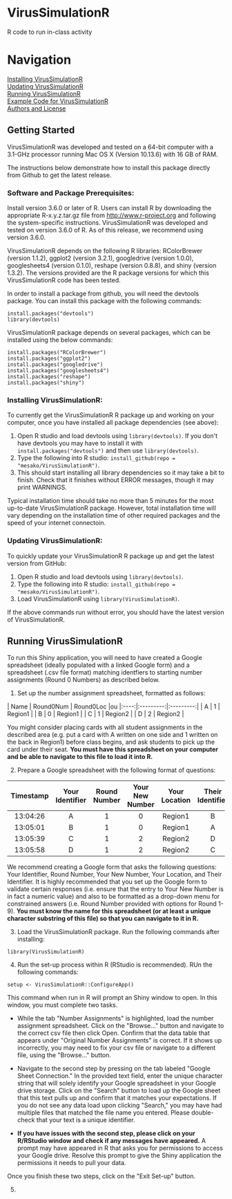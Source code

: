 # VirusSimulationR
R code to run in-class activity

# Navigation
[Installing VirusSimulationR](#install)  
[Updating VirusSimulationR](#update)  
[Running VirusSimulationR](#howtorun)  
[Example Code for VirusSimulationR](#example)  
[Authors and License](#info)  


## Getting Started
VirusSimulationR was developed and tested on a 64-bit computer with a 3.1-GHz processor running Mac OS X (Version 10.13.6) with 16 GB of RAM.

The instructions below demonstrate how to install this package directly from Github to get the latest release.

### Software and Package Prerequisites:
Install version 3.6.0 or later of R. Users can install R by downloading the appropriate R-x.y.z.tar.gz  file from http://www.r-project.org and following the system-specific instructions. VirusSimulationR was developed and tested on version 3.6.0 of R. As of this release, we recommend using version 3.6.0.

VirusSimulationR depends on the following R libraries: RColorBrewer (version 1.1.2), ggplot2 (version 3.2.1), googledrive (version 1.0.0), googlesheets4 (version 0.1.0), reshape (version 0.8.8), and shiny (version 1.3.2). The versions provided are the R package versions for which this VirusSimulationR code has been tested.

In order to install a package from github, you will need the devtools package. You can install this package with the following commands:

```
install.packages("devtools")
library(devtools)
```

VirusSimulationR package depends on several packages, which can be installed using the below commands:

```
install.packages("RColorBrewer") 
install.packages("ggplot2") 
install.packages("googledrive") 
install.packages("googlesheets4") 
install.packages("reshape") 
install.packages("shiny") 
```

<a name="install"></a>
### Installing VirusSimulationR:

To currently get the VirusSimulationR R package up and working on your computer, once you have installed all package dependencies (see above):

1. Open R studio and load devtools using `library(devtools)`. If you don't have devtools you may have to install it with `install.packages("devtools")` and then use `library(devtools)`.
2. Type the following into R studio: `install_github(repo = "mesako/VirusSimulationR")`. 
3. This should start installing all library dependencies so it may take a bit to finish. Check that it finishes without ERROR messages, though it may print WARNINGS.

Typical installation time should take no more than 5 minutes for the most up-to-date VirusSimulationR package. However, total installation time will vary depending on the installation time of other required packages and the speed of your internet connectoin.

<a name="update"></a>
### Updating VirusSimulationR:

To quickly update your VirusSimulationR R package up and get the latest version from GitHub:

1. Open R studio and load devtools using `library(devtools)`.
2. Type the following into R studio: `install_github(repo = "mesako/VirusSimulationR")`.
3. Load VirusSimulationR using `library(VirusSimulationR)`.

If the above commands run without error, you should have the latest version of VirusSimulationR.

## Running VirusSimulationR
<a name="howtorun"></a>
To run this Shiny application, you will need to have created a Google spreadsheet (ideally populated with a linked Google form) and a spreadsheet (.csv file format) matching identfiers to starting number assignments (Round 0 Numbers) as described below.

1. Set up the number assignment spreadsheet, formatted as follows:

| Name | Round0Num | Round0Loc |ou 
|:----:|:---------:|:---------:|
|  A   |     1     |  Region1  |
|  B   |     0     |  Region1  |
|  C   |     1     |  Region2  |
|  D   |     2     |  Region2  |

You might consider placing cards with all student assignments in the described area (e.g. put a card with A written on one side and 1 written on the back in Region1) before class begins, and ask students to pick up the card under their seat. **You must have this spreadsheet on your computer and be able to navigate to this file to load it into R.**

2. Prepare a Google spreadsheet with the following format of questions:

| Timestamp | Your Identifier | Round Number | Your New Number	| Your Location |	Their Identifier |
|:---------:|:---------------:|:------------:|:----------------:|:-------------:|:----------------:|
| 13:04:26  |        A        |       1      |         0        |    Region1    |         B        |
| 13:05:01  |        B        |       1      |         0        |    Region1    |         A        |
| 13:05:39  |        C        |       1      |         2        |    Region2    |         D        |
| 13:05:58  |        D        |       1      |         2        |    Region2    |         C        |

We recommend creating a Google form that asks the following questions: Your Identifier, Round Number, Your New Number, Your Location, and Their Identifier. It is highly recommended that you set up the Google form to validate certain responses (i.e. ensure that the entry to Your New Number is in fact a numeric value) and also to be formatted as a drop-down menu for constrained answers (i.e. Round Number provided with options for Round 1-9). **You must know the name for this spreadsheet (or at least a unique character substring of this file) so that you can navigate to it in R.**

3. Load the VirusSimulationR package. Run the following commands after installing:

```
library(VirusSimulationR)
```

4. Run the set-up process within R (RStudio is recommended). RUn the following commands:

```
setup <- VirusSimulationR::ConfigureApp()
```

This command when run in R will prompt an Shiny window to open. In this window, you must complete two tasks.

* While the tab "Number Assignments" is highlighted, load the number assignment spreadsheet. Click on the "Browse..." button and navigate to the correct csv file then click Open. Confirm that the data table that appears under "Original Number Assignments" is correct. If it shows up incorrectly, you may need to fix your csv file or navigate to a different file, using the "Browse..." button.

* Navigate to the second step by pressing on the tab labeled "Google Sheet Connection." In the provided text field, enter the unique character string that will solely identify your Google spreadsheet in your Google drive storage. Click on the "Search" button to load up the Google sheet that this text pulls up and confirm that it matches your expectations. If you do not see any data load upon clicking "Search," you may have had multiple files that matched the file name you entered. Please double-check that your text is a unique identifier.

* **If you have issues with the second step, please click on your R/RStudio window and check if any messages have appeared.** A prompt may have appeared in R that asks you for permissions to access your Google drive. Resolve this prompt to give the Shiny application the permissions it needs to pull your data.

Once you finish these two steps, click on the "Exit Set-up" button.

5.
